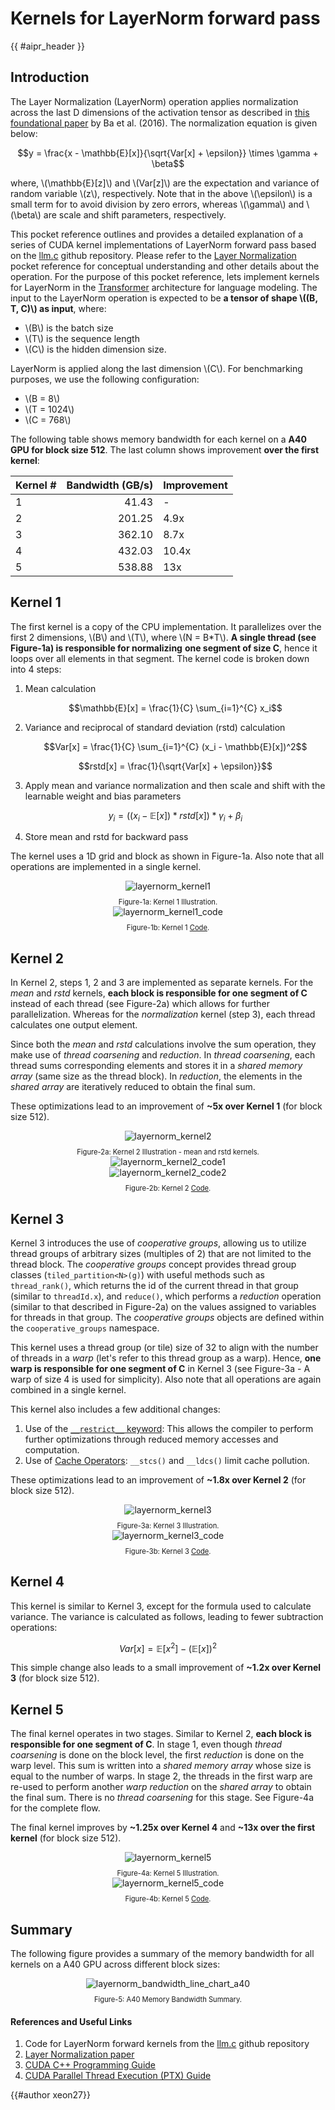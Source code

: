 <!-- markdownlint-disable-file MD033 -->
<!-- Header -->

# Kernels for LayerNorm forward pass

{{ #aipr_header }}

<!-- Main Body -->

## Introduction

The Layer Normalization (LayerNorm) operation applies normalization across the
last D dimensions of the activation tensor as described in
[this foundational paper](https://arxiv.org/abs/1607.06450) by Ba et al. (2016).
The normalization equation is given below:

$$y = \frac{x - \mathbb{E}[x]}{\sqrt{Var[x] + \epsilon}} \times \gamma + \beta$$

where, \\(\mathbb{E}[z]\\) and \\(Var[z]\\) are the expectation and variance
of random variable \\(z\\), respectively. Note that in the above \\(\epsilon\\)
is a small term for to avoid division by zero errors, whereas \\(\gamma\\) and \\(\beta\\)
are scale and shift parameters, respectively.

This pocket reference outlines and provides a detailed explanation
of a series of CUDA kernel implementations of LayerNorm forward pass based on the
[llm.c](https://github.com/karpathy/llm.c/tree/master/dev/cuda) github repository.
Please refer to the [Layer Normalization](../../../../fundamentals/src/normalizations/layernorm.md)
pocket reference for conceptual understanding and other details about the operation.
For the purpose of this pocket reference, lets implement kernels for LayerNorm
in the [Transformer](../../../../nlp/src/llms/architecture/transformer.md)
architecture for language modeling. The input to the LayerNorm operation
is expected to be **a tensor of shape \\((B, T, C)\\) as input**, where:

- \\(B\\) is the batch size
- \\(T\\) is the sequence length
- \\(C\\) is the hidden dimension size.

LayerNorm is applied along the last dimension \\(C\\).
For benchmarking purposes, we use the following configuration:

- \\(B = 8\\)
- \\(T = 1024\\)
- \\(C = 768\\)

The following table shows memory bandwidth for each kernel on a **A40 GPU for
block size 512**. The last column shows improvement **over the first kernel**:

| Kernel # | Bandwidth (GB/s) | Improvement |
| :------- | ---------------: | :---------- |
| 1        |            41.43 | -           |
| 2        |           201.25 | 4.9x        |
| 3        |           362.10 | 8.7x        |
| 4        |           432.03 | 10.4x       |
| 5        |           538.88 | 13x         |

## Kernel 1

The first kernel is a copy of the CPU implementation. It parallelizes
over the first 2 dimensions, \\(B\\) and \\(T\\), where \\(N = B\*T\\).
**A single thread (see Figure-1a) is responsible for normalizing**
**one segment of size C**, hence it loops over all elements
in that segment. The kernel code is broken down into 4 steps:

1. Mean calculation

   $$\mathbb{E}[x] = \frac{1}{C} \sum_{i=1}^{C} x_i$$

2. Variance and reciprocal of standard deviation (rstd) calculation

   $$Var[x] = \frac{1}{C} \sum_{i=1}^{C} (x_i - \mathbb{E}[x])^2$$

   $$rstd[x] = \frac{1}{\sqrt{Var[x] + \epsilon}}$$

3. Apply mean and variance normalization and then scale and
   shift with the learnable weight and bias parameters

   $$y_i = ((x_i - \mathbb{E}[x]) * rstd[x]) * \gamma_i + \beta_i$$

4. Store mean and rstd for backward pass

The kernel uses a 1D grid and block as shown in Figure-1a.
Also note that all operations are implemented in a single kernel.

<center>
<img src="https://d3ddy8balm3goa.cloudfront.net/vector-ai-pocket-refs/compute/layernorm_kernel/layernorm_kernel1.svg" alt="layernorm_kernel1"> <!-- markdownlint-disable-line MD013 -->
</center>

<div
  class="figure-caption"
  style="text-align: center; font-size: 0.8em; margin-top: 10px;"
>
Figure-1a: Kernel 1 Illustration.
</div>

<center>
<img src="https://d3ddy8balm3goa.cloudfront.net/vector-ai-pocket-refs/compute/layernorm_kernel/layernorm_kernel1_code.png" alt="layernorm_kernel1_code"> <!-- markdownlint-disable-line MD013 -->
</center>

<div class="figure-caption"
     style="text-align: center; font-size: 0.8em; margin-top: 10px;">
Figure-1b: Kernel 1
<a href="https://github.com/VectorInstitute/ai-pocket-reference-code/blob/90-new-request-layernorm-cuda-kernel/cuda/layernorm/layernorm_forward.cu#L61">
Code</a>.
</div>

## Kernel 2

In Kernel 2, steps 1, 2 and 3 are implemented as separate kernels. For the _mean_
and _rstd_ kernels, **each block is responsible for one segment of C** instead of
each thread (see Figure-2a) which allows for further parallelization. Whereas for
the _normalization_ kernel (step 3), each thread calculates one output element.

Since both the _mean_ and _rstd_ calculations involve the sum operation, they
make use of _thread coarsening_ and _reduction_. In _thread coarsening_, each
thread sums corresponding elements and stores it in a _shared memory array_
(same size as the thread block). In _reduction_, the elements in the _shared
array_ are iteratively reduced to obtain the final sum.

These optimizations lead to an improvement of **~5x over Kernel 1** (for block
size 512).

<center>
<img src="https://d3ddy8balm3goa.cloudfront.net/vector-ai-pocket-refs/compute/layernorm_kernel/layernorm_kernel2.svg" alt="layernorm_kernel2"> <!-- markdownlint-disable-line MD013 -->
</center>

<div
  class="figure-caption"
  style="text-align: center; font-size: 0.8em; margin-top: 10px;"
>
Figure-2a: Kernel 2 Illustration - mean and rstd kernels.
</div>

<center>
<img src="https://d3ddy8balm3goa.cloudfront.net/vector-ai-pocket-refs/compute/layernorm_kernel/layernorm_kernel2_code1.png" alt="layernorm_kernel2_code1"> <!-- markdownlint-disable-line MD013 -->
</center>
<center>
<img src="https://d3ddy8balm3goa.cloudfront.net/vector-ai-pocket-refs/compute/layernorm_kernel/layernorm_kernel2_code2.png" alt="layernorm_kernel2_code2"> <!-- markdownlint-disable-line MD013 -->
</center>

<div
  class="figure-caption"
  style="text-align: center; font-size: 0.8em; margin-top: 10px;"
>
<!-- markdownlint-disable MD033 -->
Figure-2b: Kernel 2
<a href="https://github.com/VectorInstitute/ai-pocket-reference-code/blob/90-new-request-layernorm-cuda-kernel/cuda/layernorm/layernorm_forward.cu#L123">Code</a>.
<!-- markdownlint-disable MD033 -->
</div>

## Kernel 3

Kernel 3 introduces the use of _cooperative groups_, allowing us to utilize
thread groups of arbitrary sizes (multiples of 2) that are not limited to the thread
block. The _cooperative groups_ concept provides thread group classes
(`tiled_partition<N>(g)`) with useful methods such as `thread_rank()`,
which returns the id of the current thread in that group (similar to
`threadId.x`), and `reduce()`, which performs a _reduction_ operation
(similar to that described in Figure-2a) on the values assigned to variables for
threads in that group. The _cooperative groups_ objects are defined within the
`cooperative_groups` namespace.

This kernel uses a thread group (or tile) size of 32 to align with the number of
threads in a _warp_ (let's refer to this thread group as a warp). Hence, **one
warp is responsible for one segment of C** in Kernel 3 (see Figure-3a - A warp of
size 4 is used for simplicity). Also note that all operations are again combined
in a single kernel.

This kernel also includes a few additional changes:

1. Use of the [`__restrict__` keyword](https://docs.nvidia.com/cuda/cuda-c-programming-guide/index.html#restrict):
   This allows the compiler to perform further optimizations through reduced
   memory accesses and computation.
2. Use of [Cache Operators](https://docs.nvidia.com/cuda/parallel-thread-execution/index.html#cache-operators):
   `__stcs()` and `__ldcs()` limit cache pollution.

These optimizations lead to an improvement of **~1.8x over Kernel 2** (for block
size 512).

<center>
<img src="https://d3ddy8balm3goa.cloudfront.net/vector-ai-pocket-refs/compute/layernorm_kernel/layernorm_kernel3.svg" alt="layernorm_kernel3"> <!-- markdownlint-disable-line MD013 -->
</center>

<div
  class="figure-caption"
  style="text-align: center; font-size: 0.8em; margin-top: 10px;"
>
Figure-3a: Kernel 3 Illustration.
</div>

<center>
<img src="https://d3ddy8balm3goa.cloudfront.net/vector-ai-pocket-refs/compute/layernorm_kernel/layernorm_kernel3_code.png" alt="layernorm_kernel3_code"> <!-- markdownlint-disable-line MD013 -->
</center>

<div
  class="figure-caption"
  style="text-align: center; font-size: 0.8em; margin-top: 10px;"
>
<!-- markdownlint-disable MD033 -->
Figure-3b: Kernel 3
<a href="https://github.com/VectorInstitute/ai-pocket-reference-code/blob/90-new-request-layernorm-cuda-kernel/cuda/layernorm/layernorm_forward.cu#L233">Code</a>.
<!-- markdownlint-disable MD033 -->
</div>

## Kernel 4

This kernel is similar to Kernel 3, except for the formula used to calculate
variance. The variance is calculated as follows, leading to fewer subtraction
operations:

$$Var[x] = \mathbb{E}[x^2] - (\mathbb{E}[x])^2$$

This simple change also leads to a small improvement of **~1.2x over Kernel 3**
(for block size 512).

## Kernel 5

The final kernel operates in two stages. Similar to Kernel 2, **each block is
responsible for one segment of C**. In stage 1, even though _thread coarsening_
is done on the block level, the first _reduction_ is done on the warp level.
This sum is written into a _shared memory array_ whose size is equal to the
number of warps. In stage 2, the threads in the first warp are re-used to
perform another _warp reduction_ on the _shared array_ to obtain the final sum.
There is no _thread coarsening_ for this stage. See Figure-4a for the complete
flow.

The final kernel improves by **~1.25x over Kernel 4** and **~13x over the first
kernel** (for block size 512).

<center>
<img src="https://d3ddy8balm3goa.cloudfront.net/vector-ai-pocket-refs/compute/layernorm_kernel/layernorm_kernel5.svg" alt="layernorm_kernel5"> <!-- markdownlint-disable-line MD013 -->
</center>

<div
  class="figure-caption"
  style="text-align: center; font-size: 0.8em; margin-top: 10px;"
>
Figure-4a: Kernel 5 Illustration.
</div>

<center>
<img src="https://d3ddy8balm3goa.cloudfront.net/vector-ai-pocket-refs/compute/layernorm_kernel/layernorm_kernel5_code.png" alt="layernorm_kernel5_code"> <!-- markdownlint-disable-line MD013 -->
</center>

<div
  class="figure-caption"
  style="text-align: center; font-size: 0.8em; margin-top: 10px;"
>
<!-- markdownlint-disable MD033 -->
Figure-4b: Kernel 5
<a href="https://github.com/VectorInstitute/ai-pocket-reference-code/blob/90-new-request-layernorm-cuda-kernel/cuda/layernorm/layernorm_forward.cu#L377">Code</a>.
<!-- markdownlint-disable MD033 -->
</div>

## Summary

The following figure provides a summary of the memory bandwidth
for all kernels on a A40 GPU across different block sizes:

<center>
<img src="https://d3ddy8balm3goa.cloudfront.net/vector-ai-pocket-refs/compute/layernorm_kernel/layernorm_bandwidth_line_chart_a40.png" alt="layernorm_bandwidth_line_chart_a40"> <!-- markdownlint-disable-line MD013 -->
</center>

<div
  class="figure-caption"
  style="text-align: center; font-size: 0.8em; margin-top: 10px;"
>
Figure-5: A40 Memory Bandwidth Summary.
</div>

#### References and Useful Links <!-- markdownlint-disable-line MD001 -->

1. Code for LayerNorm forward kernels
   from the [llm.c](https://github.com/karpathy/llm.c/blob/master/dev/cuda/layernorm_forward.cu)
   github repository
2. [Layer Normalization paper](https://arxiv.org/abs/1607.06450)
3. [CUDA C++ Programming Guide](https://docs.nvidia.com/cuda/cuda-c-programming-guide/index.html)
4. [CUDA Parallel Thread Execution (PTX) Guide](https://docs.nvidia.com/cuda/parallel-thread-execution/index.html)

<!-- Contributors -->

{{#author xeon27}}
